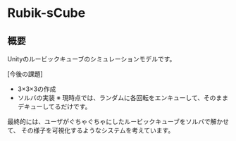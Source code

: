 # Rubik-sCube

## 概要
Unityのルービックキューブのシミュレーションモデルです。

[今後の課題]
* 3×3×3の作成
* ソルバの実装
※ 現時点では、ランダムに各回転をエンキューして、そのままデキューしてるだけです。

最終的には、ユーザがぐちゃぐちゃにしたルービックキューブをソルバで解かせて、
その様子を可視化するようなシステムを考えています。
